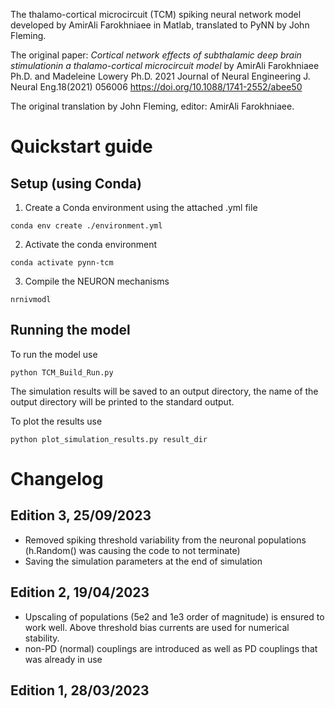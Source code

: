 The thalamo-cortical microcircuit (TCM) spiking neural network model developed by AmirAli Farokhniaee in Matlab, translated to PyNN by John Fleming.

The original paper: _Cortical network effects of subthalamic deep brain stimulationin a thalamo-cortical microcircuit model_ by AmirAli Farokhniaee Ph.D. and Madeleine Lowery Ph.D. 2021 Journal of Neural Engineering J. Neural Eng.18(2021) 056006 https://doi.org/10.1088/1741-2552/abee50

The original translation by John Fleming, editor: AmirAli Farokhniaee.

# Quickstart guide
## Setup (using Conda)
1. Create a Conda environment using the attached .yml file
```
conda env create ./environment.yml
```
2. Activate the conda environment
```
conda activate pynn-tcm
```
3. Compile the NEURON mechanisms
```
nrnivmodl
```

## Running the model
To run the model use
```
python TCM_Build_Run.py
```
The simulation results will be saved to an output directory, the name of the output directory will be printed to the standard output.

To plot the results use
```
python plot_simulation_results.py result_dir
```

# Changelog
## Edition 3, 25/09/2023
  - Removed spiking threshold variability from the neuronal populations (h.Random() was causing the code to not terminate)
  - Saving the simulation parameters at the end of simulation
## Edition 2, 19/04/2023
  - Upscaling of populations (5e2 and 1e3 order of magnitude) is ensured to work well. Above threshold bias currents are used for numerical stability.
  - non-PD (normal) couplings are introduced as well as PD couplings that was already in use
## Edition 1, 28/03/2023
